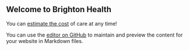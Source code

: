 ## Welcome to Brighton Health

You can [estimate the cost](http://nathan4.dev.rivetaws.com:4102/patient-estimation/self-serve/304) of care at any time!



You can use the [editor on GitHub](https://github.com/rivethealth/brighton-health/edit/main/README.md) to maintain and preview the content for your website in Markdown files.

